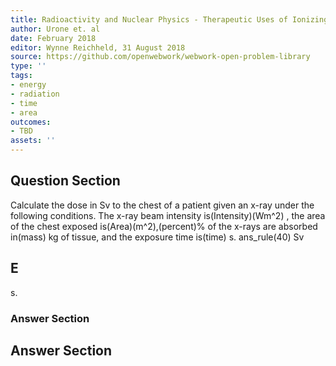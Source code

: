 ```yaml
---
title: Radioactivity and Nuclear Physics - Therapeutic Uses of Ionizing Radiation
author: Urone et. al
date: February 2018
editor: Wynne Reichheld, 31 August 2018
source: https://github.com/openwebwork/webwork-open-problem-library
type: ''
tags:
- energy
- radiation
- time
- area
outcomes:
- TBD
assets: ''
---
```


## Question Section 

Calculate the dose in Sv to the chest of a patient given an x-ray under the following conditions. The x-ray beam intensity is(Intensity)(Wm^2) , the area of the chest exposed is(Area)(m^2),(percent)% of the x-rays are absorbed in(mass) kg of tissue, and the exposure time is(time) s. 
ans_rule(40) Sv

## E
s. 
### Answer Section


## Answer Section

